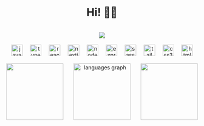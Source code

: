 <h1 align="center"> Hi! 🤟🏽</h1> 
<br/>
<div align="center">
  <a href="https://www.linkedin.com/in/clintonrocha/" target="_blank">
  <img src="https://img.shields.io/badge/LinkedIn-0077B5?style=for-the-badge&logo=linkedin&logoColor=white" target="_blank">
  </a>
</div>
<br/>
<div align="center">
  <img src="https://skillicons.dev/icons?i=js" height="30" alt="javascript logo"  />
  <img width="12" />
  <img src="https://skillicons.dev/icons?i=ts" height="30" alt="typescript logo"  />
  <img width="12" />
  <img src="https://cdn.jsdelivr.net/gh/devicons/devicon/icons/react/react-original.svg" height="30" alt="react logo"  />
  <img width="12" />
  <img src="https://skillicons.dev/icons?i=nextjs" height="30" alt="nextjs logo"  />
  <img width="12" />
  <img src="https://cdn.jsdelivr.net/gh/devicons/devicon/icons/nodejs/nodejs-original.svg" height="30" alt="nodejs logo"  />
  <img width="12" />
  <img src="https://cdn.jsdelivr.net/gh/devicons/devicon/icons/express/express-original.svg" height="30" alt="express logo"  />
  <img width="12" />
  <img src="https://cdn.jsdelivr.net/gh/devicons/devicon/icons/sass/sass-original.svg" height="30" alt="sass logo"  />
  <img width="12" />
  <img src="https://cdn.simpleicons.org/tailwindcss/06B6D4" height="30" alt="tailwindcss logo"  />
  <img width="12" />
  <img src="https://skillicons.dev/icons?i=css" height="30" alt="css3 logo"  />
  <img width="12" />
  <img src="https://skillicons.dev/icons?i=html" height="30" alt="html5 logo"  />
</div>

<br/>
<div align="center">
<img align="left" height="150" src="https://4.bp.blogspot.com/-TBcBFMT_wM8/U4CnxAeBpwI/AAAAAAAAHwc/QWgzVVWdmZI/s1600/ONE+PIECE+2.gif"  />
  <img align="center" src="https://github-readme-stats.vercel.app/api/top-langs?username=Clintonrocha98&locale=pt-br&hide_title=false&layout=compact&card_width=320&langs_count=5&theme=dark&hide_border=true" height="150" alt="languages graph"  />
<img align="right" height="150" src="https://i.gifer.com/origin/e6/e6986098783dbc8338f3e4dfdfb67b34.gif"  />
</div>




